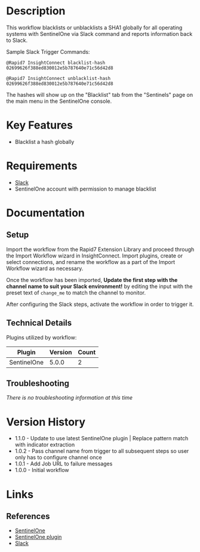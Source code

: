 # Description

This workflow blacklists or unblacklists a SHA1 globally for all operating systems with SentinelOne via Slack command and reports information back to Slack.

Sample Slack Trigger Commands:

`@Rapid7 InsightConnect blacklist-hash 02699626f388ed830012e5b787640e71c56d42d8`

`@Rapid7 InsightConnect unblacklist-hash 02699626f388ed830012e5b787640e71c56d42d8`

The hashes will show up on the "Blacklist" tab from the "Sentinels" page on the main menu in the SentinelOne console.

# Key Features

* Blacklist a hash globally

# Requirements

* [Slack](https://insightconnect.help.rapid7.com/docs/configure-slack-for-chatops)
* SentinelOne account with permission to manage blacklist

# Documentation

## Setup

Import the workflow from the Rapid7 Extension Library and proceed through the Import Workflow wizard in InsightConnect. Import plugins, create or select connections, and rename the workflow as a part of the Import Workflow wizard as necessary.

Once the workflow has been imported, **Update the first step with the channel name to suit your Slack environment!** by editing the input with the preset text of `change_me` to match the channel to monitor.

After configuring the Slack steps, activate the workflow in order to trigger it.
 
## Technical Details

Plugins utilized by workflow:

|Plugin|Version|Count|
|----|----|--------|
|SentinelOne|5.0.0|2|

## Troubleshooting

_There is no troubleshooting information at this time_

# Version History

* 1.1.0 - Update to use latest SentinelOne plugin | Replace pattern match with indicator extraction
* 1.0.2 - Pass channel name from trigger to all subsequent steps so user only has to configure channel once
* 1.0.1 - Add Job URL to failure messages
* 1.0.0 - Initial workflow

# Links

## References

* [SentinelOne](https://www.sentinelone.com/)
* [SentinelOne plugin](https://extensions.rapid7.com/extension/sentinelone)
* [Slack](https://slack.com)
